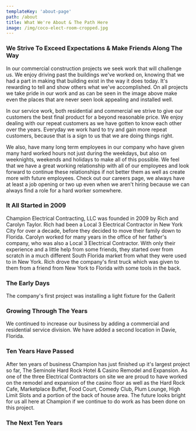 ```yaml
---
templateKey: 'about-page'
path: /about
title: What We're About & The Path Here
image: /img/coco-elect-room-cropped.jpg
---
```

### We Strive To Exceed Expectations & Make Friends Along The Way
In our commercial construction projects we seek work that will challenge us. We enjoy driving past the buildings we've worked on, knowing that we had a part in making that building exist in the way it does today. It's rewarding to tell and show others what we've accomplished. On all projects we take pride in our work and as can be seen in the image above make even the places that are never seen look appealing and installed well.

In our service work, both residential and commercial we strive to give our customers the best final product for a beyond reasonable price. We enjoy dealing with our repeat customers as we have gotten to know each other over the years. Everyday we work hard to try and gain more repeat customers, because that is a sign to us that we are doing things right.

We also, have many long term employees in our company who have given many hard worked hours not just during the weekdays, but also on weeknights, weekends and holidays to make all of this possible. We feel that we have a great working relationship with all of our employees and look forward to continue these relationships if not better them as well as create more with future employees. Check out our careers page, we always have at least a job opening or two up even when we aren't hiring because we can always find a role for a hard worker somewhere.

### It All Started in 2009
Champion Electrical Contracting, LLC was founded in 2009 by Rich and Carolyn Taylor. Rich had been a Local 3 Electrical Contractor in New York City for over a decade, before they decided to move their family down to Florida. Carolyn worked for many years in the office of her father's company, who was also a Local 3 Electrical Contractor. With only their experience and a little help from some friends, they started over from scratch in a much different South Florida market from what they were used to in New York. Rich drove the company's first truck which was given to them from a friend from New York to Florida with some tools in the back.

### The Early Days
The company's first project was installing a light fixture for the Gallerit 

### Growing Through The Years
We continued to increase our business by adding a commercial and residential service division. We have added a second location in Davie, Florida.

### Ten Years Have Passed
After ten years of business Champion has just finished up it's largest project so far, The Seminole Hard Rock Hotel & Casino Remodel and Expansion. As one of the three Electrical Contractors on site we are proud to have worked on the remodel and expansion of the casino floor as well as the Hard Rock Cafe, Marketplace Buffet, Food Court, Comedy Club, Plum Lounge, High Limit Slots and a portion of the back of house area. The future looks bright for us all here at Champion if we continue to do work as has been done on this project.

### The Next Ten Years